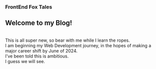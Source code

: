 ### FrontEnd Fox Tales
<h2 bold>Welcome to my Blog!</h2>
<br>This is all super new, so bear with me while I learn the ropes. 
<br>I am beginning my Web Development journey, in the hopes of making a major career shift by June of 2024. 
<br>I've been told this is ambitious. 
<br>I guess we will see.

